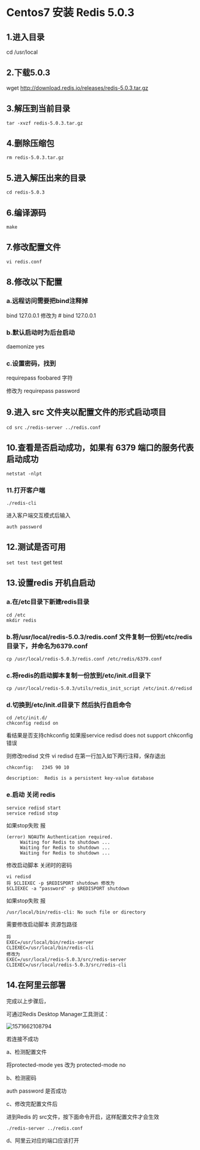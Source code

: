 # Centos7 安装 Redis 5.0.3

## 1.进入目录

cd /usr/local

## 2.下载5.0.3

wget http://download.redis.io/releases/redis-5.0.3.tar.gz

## 3.解压到当前目录

```
tar -xvzf redis-5.0.3.tar.gz
```



## 4.删除压缩包

`rm redis-5.0.3.tar.gz`

## 5.进入解压出来的目录

`cd redis-5.0.3`

## 6.编译源码

`make`

## 7.修改配置文件

`vi redis.conf`

## 8.修改以下配置

### a.远程访问需要把bind注释掉

  bind 127.0.0.1 修改为 # bind 127.0.0.1

### b.默认启动时为后台启动

  daemonize yes

### c.设置密码，找到

requirepass foobared 字符

 修改为
 requirepass password

## 9.进入 src 文件夹以配置文件的形式启动项目

`cd src`
`./redis-server ../redis.conf`

## 10.查看是否启动成功，如果有 6379 端口的服务代表启动成功

`netstat -nlpt`

### 11.打开客户端

`./redis-cli`

进入客户端交互模式后输入

`auth password`

## 12.测试是否可用

`set test test`
get test

## 13.设置redis 开机自启动

### a.在/etc目录下新建redis目录

```
cd /etc
mkdir redis
```

### b.将/usr/local/redis-5.0.3/redis.conf 文件复制一份到/etc/redis目录下，并命名为6379.conf

`cp /usr/local/redis-5.0.3/redis.conf /etc/redis/6379.conf`

### c.将redis的启动脚本复制一份放到/etc/init.d目录下

`cp /usr/local/redis-5.0.3/utils/redis_init_script /etc/init.d/redisd`

### d.切换到/etc/init.d目录下 然后执行自启命令

```
cd /etc/init.d/
chkconfig redisd on
```

看结果是否支持chkconfig 如果报service redisd does not support chkconfig 错误 

则修改redisd 文件
vi redisd 在第一行加入如下两行注释，保存退出

```
chkconfig:   2345 90 10

description:  Redis is a persistent key-value database
```



### e.启动 关闭 redis

```
service redisd start
service redisd stop
```




如果stop失败 报

```
(error) NOAUTH Authentication required.
     Waiting for Redis to shutdown ...
     Waiting for Redis to shutdown ...
     Waiting for Redis to shutdown ...
```




修改启动脚本 关闭时的密码

```
vi redisd
将 $CLIEXEC -p $REDISPORT shutdown 修改为
$CLIEXEC -a "password" -p $REDISPORT shutdown
```




如果stop失败 报

`/usr/local/bin/redis-cli: No such file or directory`

需要修改启动脚本 资源包路径

```
将
EXEC=/usr/local/bin/redis-server
CLIEXEC=/usr/local/bin/redis-cli
修改为
EXEC=/usr/local/redis-5.0.3/src/redis-server
CLIEXEC=/usr/local/redis-5.0.3/src/redis-cli
```

## 14.在阿里云部署

完成以上步骤后，

可通过Redis Desktop Manager工具测试：

![1571662108794](C:\Users\1308-Lunus\AppData\Roaming\Typora\typora-user-images\1571662108794.png)

若连接不成功

a、检测配置文件

将protected-mode yes 改为 protected-mode no

b、检测密码

auth password 是否成功

c、修改完配置文件后

进到Redis 的 src文件，按下面命令开启，这样配置文件才会生效

```
./redis-server ../redis.conf
```

d、阿里云对应的端口应该打开